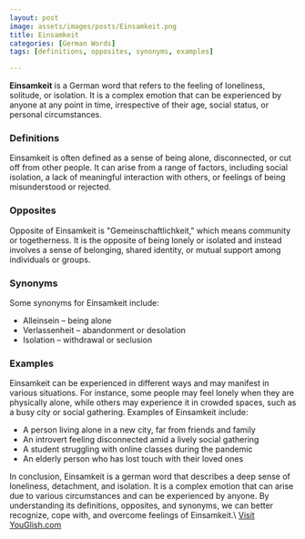 ```yaml
---
layout: post
image: assets/images/posts/Einsamkeit.png
title: Einsamkeit
categories: [German Words]
tags: [definitions, opposites, synonyms, examples]

---
```


**Einsamkeit** is a German word that refers to the feeling of loneliness, solitude, or isolation. It is a complex emotion that can be experienced by anyone at any point in time, irrespective of their age, social status, or personal circumstances.

### Definitions

Einsamkeit is often defined as a sense of being alone, disconnected, or cut off from other people. It can arise from a range of factors, including social isolation, a lack of meaningful interaction with others, or feelings of being misunderstood or rejected.

### Opposites

Opposite of Einsamkeit is "Gemeinschaftlichkeit," which means community or togetherness. It is the opposite of being lonely or isolated and instead involves a sense of belonging, shared identity, or mutual support among individuals or groups.

### Synonyms

Some synonyms for Einsamkeit include:

* Alleinsein – being alone
* Verlassenheit – abandonment or desolation
* Isolation – withdrawal or seclusion

### Examples

Einsamkeit can be experienced in different ways and may manifest in various situations. For instance, some people may feel lonely when they are physically alone, while others may experience it in crowded spaces, such as a busy city or social gathering. Examples of Einsamkeit include:

* A person living alone in a new city, far from friends and family
* An introvert feeling disconnected amid a lively social gathering
* A student struggling with online classes during the pandemic
* An elderly person who has lost touch with their loved ones

In conclusion, Einsamkeit is a german word that describes a deep sense of loneliness, detachment, and isolation. It is a complex emotion that can arise due to various circumstances and can be experienced by anyone. By understanding its definitions, opposites, and synonyms, we can better recognize, cope with, and overcome feelings of Einsamkeit.\ <a id="yg-widget-0" class="youglish-widget" data-query="Einsamkeit" data-lang="german" data-components="8412" data-auto-start="0" data-bkg-color="theme_light" data-title="How%20to%20pronounce%20Einsamkeit%20in%20German"  rel="nofollow" href="https://youglish.com">Visit YouGlish.com</a><script async src="https://youglish.com/public/emb/widget.js" charset="utf-8"></script>